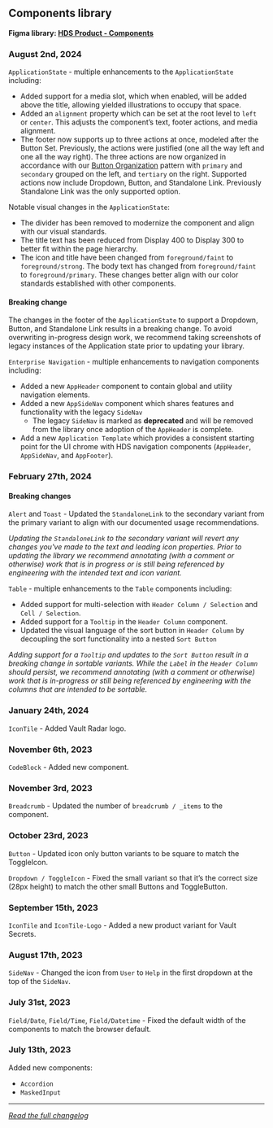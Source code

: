 <!--
 Copyright (c) HashiCorp, Inc.
 SPDX-License-Identifier: MPL-2.0
-->

<!-- THIS IS AN AUTOGENERATED FILE. DO NOT EDIT THIS FILE DIRECTLY. -->

## Components library

<p class="doc-whats-new-changelog-figma-library">
  <strong>Figma library: <a href="https://www.figma.com/file/noyY6dUMDYjmySpHcMjhkN/HDS-Product---Components?type=design&node-id=6790-10926&mode=design&t=Ps0aMGZ6F3z7bAJ4-0" target="_blank" rel="noopener noreferrer">HDS Product - Components</a></strong>
</p>


### August 2nd, 2024

`ApplicationState` - multiple enhancements to the `ApplicationState` including:

- Added support for a media slot, which when enabled, will be added above the title, allowing yielded illustrations to occupy that space.
- Added an `alignment` property which can be set at the root level to `left` or `center`. This adjusts the component’s text, footer actions, and media alignment.
- The footer now supports up to three actions at once, modeled after the Button Set. Previously, the actions were justified (one all the way left and one all the way right). The three actions are now organized in accordance with our [Button Organization](/patterns/button-organization) pattern with `primary` and `secondary` grouped on the left, and `tertiary` on the right. Supported actions now include Dropdown, Button, and Standalone Link. Previously Standalone Link was the only supported option.

Notable visual changes in the `ApplicationState`:

- The divider has been removed to modernize the component and align with our visual standards.
- The title text has been reduced from Display 400 to Display 300 to better fit within the page hierarchy.
- The icon and title have been changed from `foreground/faint` to `foreground/strong`. The body text has changed from `foreground/faint` to `foreground/primary`. These changes better align with our color standards established with other components.

#### Breaking change

The changes in the footer of the `ApplicationState` to support a Dropdown, Button, and Standalone Link results in a breaking change. To avoid overwriting in-progress design work, we recommend taking screenshots of legacy instances of the Application state prior to updating your library.

`Enterprise Navigation` - multiple enhancements to navigation components including:

- Added a new `AppHeader` component to contain global and utility navigation elements.
- Added a new `AppSideNav` component which shares features and functionality with the legacy `SideNav`
  - The legacy `SideNav` is marked as **deprecated** and will be removed from the library once adoption of the `AppHeader` is complete.
- Add a new `Application Template` which provides a consistent starting point for the UI chrome with HDS navigation components (`AppHeader`, `AppSideNav`, and `AppFooter`).

### February 27th, 2024

#### Breaking changes

`Alert` and `Toast` - Updated the `StandaloneLink` to the secondary variant from the primary variant to align with our documented usage recommendations.

_Updating the `StandaloneLink` to the secondary variant will revert any changes you've made to the text and leading icon properties. Prior to updating the library we recommend annotating (with a comment or otherwise) work that is in progress or is still being referenced by engineering with the intended text and icon variant._

`Table` - multiple enhancements to the `Table` components including:

- Added support for multi-selection with `Header Column / Selection` and `Cell / Selection`.
- Added support for a `Tooltip` in the `Header Column` component.
- Updated the visual language of the sort button in `Header Column` by decoupling the sort functionality into a nested `Sort Button`

_Adding support for a `Tooltip` and updates to the `Sort Button` result in a breaking change in sortable variants. While the `Label` in the `Header Column` should persist, we recommend annotating (with a comment or otherwise) work that is in-progress or still being referenced by engineering with the columns that are intended to be sortable._

### January 24th, 2024

`IconTile` - Added Vault Radar logo.

### November 6th, 2023

`CodeBlock` - Added new component.

### November 3rd, 2023

`Breadcrumb` - Updated the number of `breadcrumb / _items` to the component.

### October 23rd, 2023

`Button` - Updated icon only button variants to be square to match the ToggleIcon.

`Dropdown / ToggleIcon` - Fixed the small variant so that it’s the correct size (28px height) to match the other small Buttons and ToggleButton.

### September 15th, 2023

`IconTile` and `IconTile-Logo` - Added a new product variant for Vault Secrets.

### August 17th, 2023

`SideNav` - Changed the icon from `User` to `Help` in the first dropdown at the top of the `SideNav`.

### July 31st, 2023

`Field/Date`, `Field/Time`, `Field/Datetime` - Fixed the default width of the components to match the browser default.

### July 13th, 2023

Added new components:

- `Accordion`
- `MaskedInput`


---

_[Read the full changelog](https://github.com/hashicorp/design-system/blob/main/packages/components/CHANGELOG-FIGMA-COMPONENTS.md)_